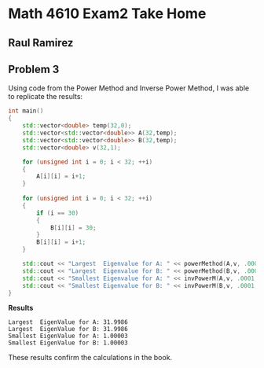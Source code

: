 # Math 4610 Exam2 Take Home

## Raul Ramirez

## Problem 3

Using code from the Power Method and Inverse Power Method, I was able to replicate the results:

```C++
int main()
{
	std::vector<double> temp(32,0);
	std::vector<std::vector<double>> A(32,temp);
	std::vector<std::vector<double>> B(32,temp);
	std::vector<double> v(32,1);

	for (unsigned int i = 0; i < 32; ++i)
	{
		A[i][i] = i+1;
	}
	
	for (unsigned int i = 0; i < 32; ++i)
	{
		if (i == 30)
		{
			B[i][i] = 30;
		}
		B[i][i] = i+1;
	}

	std::cout << "Largest  Eigenvalue for A: " << powerMethod(A,v, .0001, 1000) << std::endl; 
	std::cout << "Largest  Eigenvalue for B: " << powerMethod(B,v, .0001, 1000) << std::endl; 
	std::cout << "Smallest Eigenvalue for A: " << invPowerM(A,v, .0001, 1000) << std::endl; 
	std::cout << "Smallest Eigenvalue for B: " << invPowerM(B,v, .0001, 1000) << std::endl; 
}
```

**Results**
```
Largest  EigenValue for A: 31.9986
Largest  EigenValue for B: 31.9986
Smallest EigenValue for A: 1.00003
Smallest EigenValue for B: 1.00003
```

These results confirm the calculations in the book.
